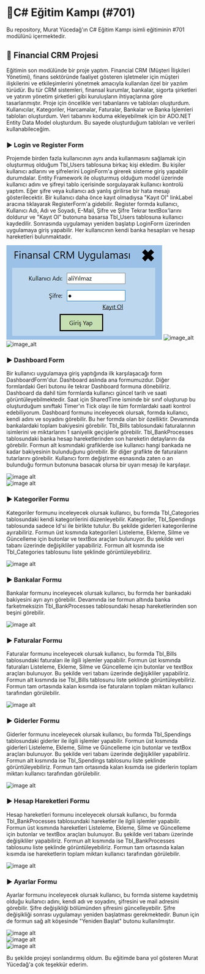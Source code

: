 # :gem:C# Eğitim Kampı (#701)
Bu repository, Murat Yücedağ'ın C# Eğitim Kampı isimli eğitiminin #701 modülünü içermektedir.

## :pushpin: Financial CRM Projesi
Eğitimin son modülünde bir proje yaptım. Financial CRM (Müşteri İlişkileri Yönetimi), finans sektöründe faaliyet gösteren işletmeler için müşteri ilişkilerini ve etkileşimlerini yönetmek amacıyla kullanılan özel bir yazılım türüdür. Bu tür CRM sistemleri, finansal kurumlar, bankalar, sigorta şirketleri ve yatırım yönetim şirketleri gibi kuruluşların ihtiyaçlarına göre tasarlanmıştır. Proje için öncelikle veri tabanlarını ve tabloları oluşturdum. Kullanıcılar, Kategoriler, Harcamalar, Faturalar, Bankalar ve Banka İşlemleri tabloları oluşturdum. Veri tabanını koduma ekleyebilmek için bir ADO.NET Entity Data Model oluşturdum. Bu sayede oluşturduğum tabloları ve verileri kullanabileceğim.

### :arrow_forward: Login ve Register Form
Projemde birden fazla kullanıcının aynı anda kullanmasını sağlamak için oluşturmuş olduğum Tbl_Users tablosuna birkaç kişi ekledim. Bu kişiler kullanıcı adlarını ve şifrelerini LoginForm'a girerek sisteme giriş yapabilir durumdalar. Entity Framework ile oluşturmuş olduğum model üzerinde kullanıcı adını ve şifreyi tablo içerisinde sorgulayarak kullanıcı kontrolü yaptım. Eğer şifre veya kullanıcı adı yanlış girilirse bir hata mesajı gösterilecektir. Bir kullanıcı daha önce kayıt olmadıysa "Kayıt Ol" linkLabel aracına tıklayarak RegisterForm'a gidebilir. Register formda kullanıcı, Kullanıcı Adı, Adı ve Soyadı, E-Mail, Şifre ve Şifre Tekrar textBox'larını doldurur ve "Kayıt Ol" butonuna basarsa Tbl_Users tablosuna kullanıcı kaydedilir. Sonrasında uygulamayı yeniden başlatıp LoginForm üzerinden uygulamaya giriş yapabilir. Her kullanıcının kendi banka hesapları ve hesap hareketleri bulunmaktadır.

![image_alt](https://github.com/melihcolak0/Financial_CRM/blob/d156ddbbeb83ab9cea4b83310505ee4e83444af7/Financial%20CRM%20SS/loginForm.jpg)
![image_alt](https://github.com/melihcolak0/CSharpEgitimKampiMY701/blob/eec02ad7af3ba54a6cfd832171bc4298952b5281/Financial%20CRM%20SS/loginForm2.jpg)
![image_alt](https://github.com/melihcolak0/CSharpEgitimKampiMY701/blob/15b5ac6ded01bdee32610132dc1b1edcd97b2632/Financial%20CRM%20SS/registerForm.jpg)

### :arrow_forward: Dashboard Form
Bir kullanıcı uygulamaya giriş yaptığında ilk karşılaşacağı form DashboardForm'dur. Dashboard aslında ana formumuzdur. Diğer formlardaki Geri butonu ile tekrar Dashboard formuna dönebiliriz. Dashboard da dahil tüm formlarda kullanıcı güncel tarih ve saati görüntüleyebilmektedir. Saat için SharedTime isminde bir sınıf oluşturup bu oluşturduğum sınıftaki Timer'ın Tick olayı ile tüm formlardaki saati kontrol edebiliyorum. Dashboard formunu inceleyecek olursak, formda kullanıcı, kendi adını ve soyadını görebilir. Bu her formda olan bir özelliktir. Devamında bankalardaki toplam bakiyesini görebilir. Tbl_Bills tablosundaki faturalarının isimlerini ve miktarlarını 1 saniyelik geçişlerle görebilir. Tbl_BankProcesses tablosundaki banka hesap hareketlerinden son hareketin detaylarını da görebilir. Formun alt kısmındaki grafiklerde ise kullanıcı hangi bankada ne kadar bakiyesinin bulunduğunu görebilir. Bir diğer grafikte de faturaların tutarlarını görebilir. Kullanıcı form değiştirme esnasında zaten o an bulunduğu formun butonuna basacak olursa bir uyarı mesajı ile karşılaşır.

<div align="left">
  <img src="https://github.com/melihcolak0/CSharpEgitimKampiMY701/blob/26c71d119189b689a83beb92c7d3d8c0fb2755f1/Financial%20CRM%20SS/dashboardForm.jpg" alt="image alt">
</div>

<div align="left">
  <img src="https://github.com/melihcolak0/CSharpEgitimKampiMY701/blob/8571b7920f4a520abe8f49eae8022151b1d372da/Financial%20CRM%20SS/warningForm.jpg" alt="image alt">
</div>

### :arrow_forward: Kategoriler Formu
Kategoriler formunu inceleyecek olursak kullanıcı, bu formda Tbl_Categories tablosundaki kendi kategorilerini düzenleyebilir. Kategoriler, Tbl_Spendings tablosunda sadece Id'si ile birlikte tutulur. Bu şekilde giderleri kategorilerine ayırabiliriz. Formun üst kısmında kategorileri Listeleme, Ekleme, Silme ve Güncelleme için butonlar ve textBox araçları bulunuyor. Bu şekilde veri tabanı üzerinde değişikliler yapabiliriz. Formun alt kısmında ise Tbl_Categories tablosunu liste şeklinde görüntüleyebiliriz. 

<div align="left">
  <img src="https://github.com/melihcolak0/CSharpEgitimKampiMY701/blob/2d583759f3e72d53d3ddafff0feee7a8fb994af1/Financial%20CRM%20SS/categoryForm.jpg" alt="image alt">
</div>

### :arrow_forward: Bankalar Formu
Bankalar formunu inceleyecek olursak kullanıcı, bu formda her bankadaki bakiyesini ayrı ayrı görebilir. Devamında ise formun altında banka farketmeksizin Tbl_BankProcesses tablosundaki hesap hareketlerinden son beşini görebilir. 

<div align="left">
  <img src="https://github.com/melihcolak0/CSharpEgitimKampiMY701/blob/d13acffef5e0ce48025ba4890fbce3b6ba92f887/Financial%20CRM%20SS/banksForm.jpg" alt="image alt">
</div>

### :arrow_forward: Faturalar Formu
Faturalar formunu inceleyecek olursak kullanıcı, bu formda Tbl_Bills tablosundaki faturaları ile ilgili işlemler yapabilir. Formun üst kısmında faturaları Listeleme, Ekleme, Silme ve Güncelleme için butonlar ve textBox araçları bulunuyor. Bu şekilde veri tabanı üzerinde değişikliler yapabiliriz. Formun alt kısmında ise Tbl_Bills tablosunu liste şeklinde görüntüleyebiliriz. Formun tam ortasında kalan kısımda ise faturaların toplam miktarı kullanıcı tarafından görülebilir.

<div align="left">
  <img src="https://github.com/melihcolak0/CSharpEgitimKampiMY701/blob/a68d2da54f254fc79d06f754c2211e54dff70e9a/Financial%20CRM%20SS/billsForm.jpg" alt="image alt">
</div>

### :arrow_forward: Giderler Formu
Giderler formunu inceleyecek olursak kullanıcı, bu formda Tbl_Spendings tablosundaki giderler ile ilgili işlemler yapabilir. Formun üst kısmında giderleri Listeleme, Ekleme, Silme ve Güncelleme için butonlar ve textBox araçları bulunuyor. Bu şekilde veri tabanı üzerinde değişikliler yapabiliriz. Formun alt kısmında ise Tbl_Spendings tablosunu liste şeklinde görüntüleyebiliriz. Formun tam ortasında kalan kısımda ise giderlerin toplam miktarı kullanıcı tarafından görülebilir.

<div align="left">
  <img src="https://github.com/melihcolak0/CSharpEgitimKampiMY701/blob/e3a2ca055c2a36334dd30de338afe5ebca65d3bf/Financial%20CRM%20SS/spendingsForm.jpg" alt="image alt">
</div>

### :arrow_forward: Hesap Hareketleri Formu
Hesap hareketleri formunu inceleyecek olursak kullanıcı, bu formda Tbl_BankProcesses tablosundaki hareketler ile ilgili işlemler yapabilir. Formun üst kısmında hareketleri Listeleme, Ekleme, Silme ve Güncelleme için butonlar ve textBox araçları bulunuyor. Bu şekilde veri tabanı üzerinde değişikliler yapabiliriz. Formun alt kısmında ise Tbl_BankProcesses tablosunu liste şeklinde görüntüleyebiliriz. Formun tam ortasında kalan kısımda ise hareketlerin toplam miktarı kullanıcı tarafından görülebilir.

<div align="left">
  <img src="https://github.com/melihcolak0/CSharpEgitimKampiMY701/blob/106e2f00e30d0e53f7649317b6f3611415900a12/Financial%20CRM%20SS/bankProcessesForm.jpg" alt="image alt">
</div>

### :arrow_forward: Ayarlar Formu
Ayarlar formunu inceleyecek olursak kullanıcı, bu formda sisteme kaydetmiş olduğu kullanıcı adını, kendi adı ve soyadını, şifresini ve mail adresini görebilir. Şifre değişikliği bölümünden şifresini güncelleyebilir. Şifre değişikliği sonrası uygulamayı yeniden başlatması gerekmektedir. Bunun için de formun sağ alt köşesinde "Yeniden Başlat" butonu kullanılmıştır.

<div align="left">
  <img src="https://github.com/melihcolak0/CSharpEgitimKampiMY701/blob/1da6aad46d9abfd9943bd48afd8cb7a138720c23/Financial%20CRM%20SS/settingsForm.jpg" alt="image alt">
</div>

<div align="left">
  <img src="https://github.com/melihcolak0/CSharpEgitimKampiMY701/blob/f79381d585f4d0710ecf840dc7d0022db9d71178/Financial%20CRM%20SS/settingsForm2.jpg" alt="image alt">
</div>

<div align="left">
  <img src="https://github.com/melihcolak0/CSharpEgitimKampiMY701/blob/1efae1a77bd24ec4fd40b69d5cd7d03fd01a37eb/Financial%20CRM%20SS/settingsForm3.jpg" alt="image alt">
</div>

Bu şekilde projeyi sonlandırmış oldum. Bu eğitimde bana yol gösteren Murat Yücedağ'a çok teşekkür ederim.
